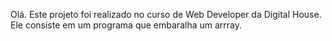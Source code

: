 Olá. Este projeto foi realizado no curso de Web Developer da Digital House. Ele consiste em um programa que embaralha um arrray.